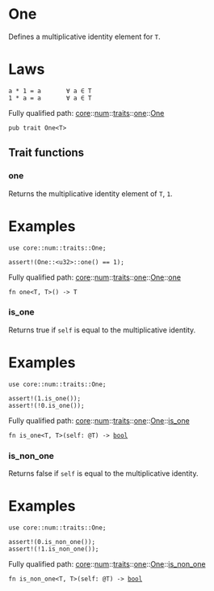 # One

Defines a multiplicative identity element for `T`.
# Laws

```text
a * 1 = a       ∀ a ∈ T
1 * a = a       ∀ a ∈ T
```

Fully qualified path: [core](./core.md)::[num](./core-num.md)::[traits](./core-num-traits.md)::[one](./core-num-traits-one.md)::[One](./core-num-traits-one-One.md)

<pre><code class="language-cairo">pub trait One&lt;T&gt;</code></pre>

## Trait functions

### one

Returns the multiplicative identity element of `T`, `1`.
# Examples

```cairo
use core::num::traits::One;

assert!(One::<u32>::one() == 1);
```

Fully qualified path: [core](./core.md)::[num](./core-num.md)::[traits](./core-num-traits.md)::[one](./core-num-traits-one.md)::[One](./core-num-traits-one-One.md)::[one](./core-num-traits-one-One.md#one-1)

<pre><code class="language-cairo">fn one&lt;T, T&gt;() -&gt; T</code></pre>


### is_one

Returns true if `self` is equal to the multiplicative identity.
# Examples

```cairo
use core::num::traits::One;

assert!(1.is_one());
assert!(!0.is_one());
```

Fully qualified path: [core](./core.md)::[num](./core-num.md)::[traits](./core-num-traits.md)::[one](./core-num-traits-one.md)::[One](./core-num-traits-one-One.md)::[is_one](./core-num-traits-one-One.md#is_one)

<pre><code class="language-cairo">fn is_one&lt;T, T&gt;(self: @T) -&gt; <a href="core-bool.html">bool</a></code></pre>


### is_non_one

Returns false if `self` is equal to the multiplicative identity.
# Examples

```cairo
use core::num::traits::One;

assert!(0.is_non_one());
assert!(!1.is_non_one());
```

Fully qualified path: [core](./core.md)::[num](./core-num.md)::[traits](./core-num-traits.md)::[one](./core-num-traits-one.md)::[One](./core-num-traits-one-One.md)::[is_non_one](./core-num-traits-one-One.md#is_non_one)

<pre><code class="language-cairo">fn is_non_one&lt;T, T&gt;(self: @T) -&gt; <a href="core-bool.html">bool</a></code></pre>


